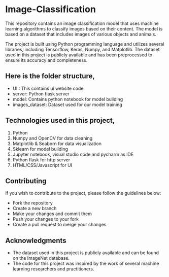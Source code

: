# Image-Classification

This repository contains an image classification model that uses machine learning algorithms to classify images based on their content. The model is based on a dataset that includes images of various objects and animals.

The project is built using Python programming language and utilizes several libraries, including Tensorflow, Keras, Numpy, and Matplotlib. The dataset used in this project is publicly available and has been preprocessed to ensure its accuracy and completeness.

## Here is the folder structure,

* UI : This contains ui website code
* server: Python flask server
* model: Contains python notebook for model building
* images_dataset: Dataset used for our model training

## Technologies used in this project,

1. Python
2. Numpy and OpenCV for data cleaning
3. Matplotlib & Seaborn for data visualization
4. Sklearn for model building
5. Jupyter notebook, visual studio code and pycharm as IDE
6. Python flask for http server
7. HTML/CSS/Javascript for UI

## Contributing
If you wish to contribute to the project, please follow the guidelines below:

* Fork the repository
* Create a new branch
* Make your changes and commit them
* Push your changes to your fork
* Create a pull request to merge your changes

## Acknowledgments
* The dataset used in this project is publicly available and can be found on the ImageNet database.
* The code for this project was inspired by the work of several machine learning researchers and practitioners.
